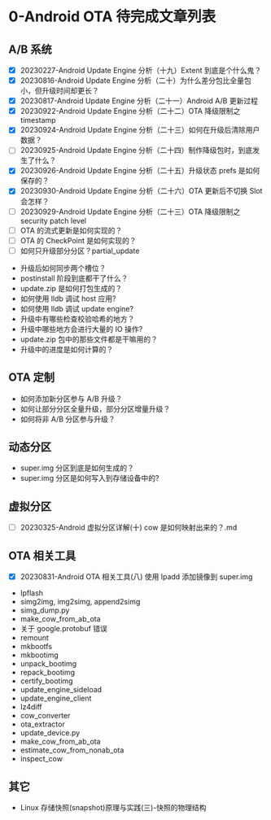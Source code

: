 # 0-Android OTA 待完成文章列表



## A/B 系统

- [x] 20230227-Android Update Engine 分析（十九）Extent 到底是个什么鬼？
- [x] 20230816-Android Update Engine 分析（二十）为什么差分包比全量包小，但升级时间却更长？
- [x] 20230817-Android Update Engine 分析（二十一）Android A/B 更新过程
- [x] 20230922-Android Update Engine 分析（二十二）OTA 降级限制之 timestamp
- [x] 20230924-Android Update Engine 分析（二十三）如何在升级后清除用户数据？
- [ ] 20230925-Android Update Engine 分析（二十四）制作降级包时，到底发生了什么？
- [x] 20230926-Android Update Engine 分析（二十五）升级状态 prefs 是如何保存的？
- [x] 20230930-Android Update Engine 分析（二十六）OTA 更新后不切换 Slot 会怎样？
- [ ] 20230929-Android Update Engine 分析（二十三）OTA 降级限制之 security patch level
- [ ] OTA 的流式更新是如何实现的？
- [ ] OTA 的 CheckPoint 是如何实现的？
- [ ] 如何只升级部分分区？partial_update
- 升级后如何同步两个槽位？
- postinstall 阶段到底都干了什么？
- update.zip 是如何打包生成的？
- 如何使用 lldb 调试 host 应用?
- 如何使用 lldb 调试 update engine?
- 升级中有哪些检查校验哈希的地方？
- 升级中哪些地方会进行大量的 IO 操作?
- update.zip 包中的那些文件都是干嘛用的？
- 升级中的进度是如何计算的？

## OTA 定制

- 如何添加新分区参与 A/B 升级？
- 如何让部分分区全量升级，部分分区增量升级？
- 如何将非 A/B 分区参与升级？



## 动态分区

- super.img 分区到底是如何生成的？
- super.img 分区是如何写入到存储设备中的?



## 虚拟分区

- [ ] 20230325-Android 虚拟分区详解(十) cow 是如何映射出来的？.md



## OTA 相关工具

- [x] 20230831-Android OTA 相关工具(八) 使用 lpadd 添加镜像到 super.img
- lpflash
- simg2img, img2simg, append2simg
- simg_dump.py
- make_cow_from_ab_ota
- 关于 google.protobuf 错误
- remount
- mkbootfs
- mkbootimg
- unpack_bootimg
- repack_bootimg
- certify_bootimg
- update_engine_sideload
- update_engine_client
- lz4diff
- cow_converter
- ota_extractor
- update_device.py
- make_cow_from_ab_ota
- estimate_cow_from_nonab_ota
- inspect_cow



## 其它

- Linux 存储快照(snapshot)原理与实践(三)-快照的物理结构
